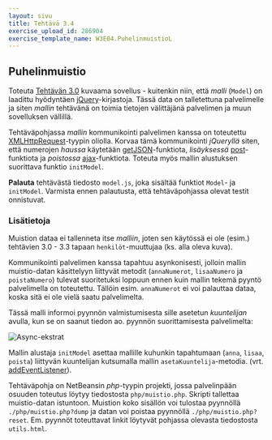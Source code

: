 ```yaml
---
layout: sivu
title: Tehtävä 3.4
exercise_upload_id: 286904
exercise_template_name: W3E04.PuhelinmuistioL
---
```


## Puhelinmuistio 

Toteuta [Tehtävän 3.0](../tehtava30) kuvaama sovellus - kuitenkin niin, että *malli* (`Model`) on laadittu hyödyntäen [jQuery](http://jquery.com)-kirjastoja. Tässä data on talletettuna palvelimelle ja siten *mallin* tehtävänä on toimia tietojen välittäjänä palvelimen ja muun sovelluksen vällillä.

Tehtäväpohjassa *mallin* kommunikointi palvelimen kanssa on toteutettu [XMLHttpRequest](https://developer.mozilla.org/en-US/docs/Web/API/XMLHttpRequest)-tyypin oliolla. Korvaa tämä kommunikointi *jQueryllä* siten, että numerojen *haussa* käytetään [getJSON](http://api.jquery.com/jQuery.getJSON/)-funktiota, *lisäyksessä* 
[post](http://api.jquery.com/jQuery.post/)-funktiota ja *poistossa* 
[ajax](http://api.jquery.com/jQuery.ajax/)-funktiota. Toteuta myös mallin alustuksen suorittava funktio `initModel`.

**Palauta** tehtävästä tiedosto `model.js`, joka sisältää funktiot `Model`- ja `initModel`. Varmista ennen palautusta, että tehtäväpohjassa olevat testit onnistuvat.


### Lisätietoja

Muistion dataa ei tallenneta itse *malliin*, joten sen käytössä ei ole (esim.) tehtävien 3.0 - 3.3 tapaan `henkilöt`-muuttujaa (ks. alla oleva kuva). 

Kommunikointi palvelimen kanssa tapahtuu asynkonisesti, jolloin mallin muistio-datan käsittelyyn liittyvät metodit (`annaNumerot`, `lisaaNumero` ja `poistaNumero`) tulevat suoritetuksi loppuun ennen kuin mallin tekemä pyyntö palvelimella on toteutettu. Tällöin esim. `annaNumerot` ei voi palauttaa dataa, koska sitä ei ole vielä saatu palvelimelta. 

Tässä malli informoi pyynnön valmistumisesta sille asetetun *kuuntelijan* avulla, kun se on saanut tiedon ao. pyynnön suorittamisesta palvelimelta:

![Async-ekstrat](../img/async_ext_34.png "Async-ekstrat")
 
Mallin alustaja `initModel` asettaa mallille kuhunkin tapahtumaan (`anna`, `lisaa`, `poista`) liittyvän kuuntelijan kutsumalla mallin `asetaKuuntelija`-metodia. (vrt.  [addEventListener](https://developer.mozilla.org/en-US/docs/Web/API/EventTarget/addEventListener)). 

Tehtäväpohja on NetBeansin *php*-tyypin projekti, jossa palvelinpään osuuden toteutus löytyy tiedostosta `php/muistio.php`.  Skripti tallettaa muistio-datan istuntoon. Muistion koko sisällön voi tulostaa pyynnöllä `./php/muistio.php?dump` ja datan voi poistaa pyynnöllä `./php/muistio.php?reset`. Em. pyynnöt toteuttavat linkit löytyvät pohjassa olevasta tiedostosta `utils.html`.





